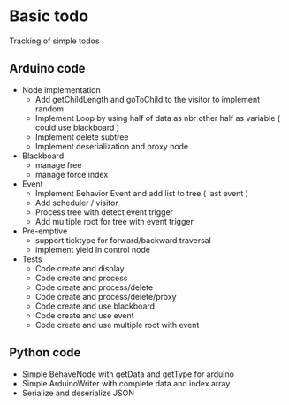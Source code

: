# Basic todo

Tracking of simple todos

## Arduino code

* Node implementation
	* Add getChildLength and goToChild to the visitor to implement random 
	* Implement Loop by using half of data as nbr other half as variable ( could use blackboard )
	* Implement delete subtree
	* Implement deserialization and proxy node
* Blackboard
	* manage free 
	* manage force index
* Event
	* Implement Behavior Event and add list to tree ( last event )
	* Add scheduler / visitor 
	* Process tree with detect event trigger
	* Add multiple root for tree with event trigger
* Pre-emptive
	* support ticktype for forward/backward traversal
	* implement yield in control node
* Tests
	* Code create and display
	* Code create and process
	* Code create and process/delete
	* Code create and process/delete/proxy
	* Code create and use blackboard
	* Code create and use event
	* Code create and use multiple root with event 
## Python code

* Simple BehaveNode with getData and getType for arduino
* Simple ArduinoWriter with complete data and index array
* Serialize and deserialize JSON